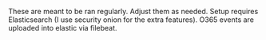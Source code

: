 These are meant to be ran regularly. Adjust them as needed.
Setup requires Elasticsearch (I use security onion for the extra features). O365 events are uploaded into elastic via filebeat.
